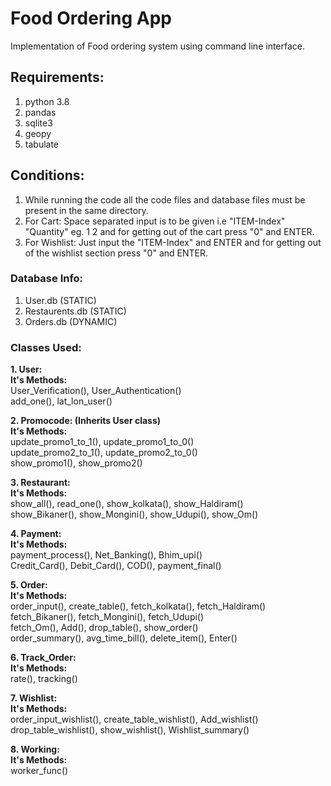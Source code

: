 # Food Ordering App
Implementation of Food ordering system using command line interface.

## Requirements:
1. python 3.8
2. pandas
3. sqlite3
4. geopy
5. tabulate

## Conditions:
1. While running the code all the code files and database files must be present in the same directory.
2. For Cart: Space separated input is to be given i.e "ITEM-Index" "Quantity" eg. 1 2 and for getting out of the cart press "0" and ENTER.
3. For Wishlist: Just input the "ITEM-Index" and ENTER and for getting out of the wishlist section press "0" and ENTER.

### Database Info:
1. User.db (STATIC)
2. Restaurents.db (STATIC)
3. Orders.db (DYNAMIC)

### Classes Used:
**1. User:**<br>
   **It's Methods:**<br>
   User_Verification(), User_Authentication()<br>
   add_one(), lat_lon_user()<br>

**2. Promocode:  (Inherits User class)** <br>
   **It's Methods:**<br>
   update_promo1_to_1(), update_promo1_to_0()<br>
   update_promo2_to_1(), update_promo2_to_0()<br>
   show_promo1(), show_promo2()<br>


**3. Restaurant:**<br>
   **It's Methods:**<br>
   show_all(), read_one(), show_kolkata(), show_Haldiram()<br>
   show_Bikaner(), show_Mongini(), show_Udupi(), show_Om()<br>

**4. Payment:**<br>
   **It's Methods:**<br>
   payment_process(), Net_Banking(), Bhim_upi()<br>
   Credit_Card(), Debit_Card(), COD(), payment_final() <br>  

**5. Order:**<br>
   **It's Methods:**<br>
   order_input(), create_table(), fetch_kolkata(), fetch_Haldiram()<br>
   fetch_Bikaner(), fetch_Mongini(), fetch_Udupi()<br>
   fetch_Om(), Add(), drop_table(), show_order()<br>
   order_summary(), avg_time_bill(), delete_item(), Enter()<br>
 
**6. Track_Order:**<br>
   **It's Methods:**<br>
   rate(), tracking()<br>
 
**7. Wishlist:**<br>
   **It's Methods:**<br>
   order_input_wishlist(), create_table_wishlist(), Add_wishlist()<br>
   drop_table_wishlist(), show_wishlist(), Wishlist_summary()<br>

**8. Working:**<br>
   **It's Methods:**<br>
   worker_func()<br>
